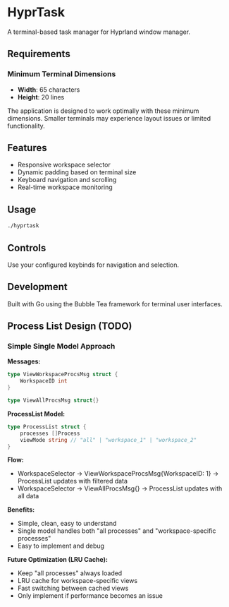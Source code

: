 # HyprTask

A terminal-based task manager for Hyprland window manager.

## Requirements

### Minimum Terminal Dimensions
- **Width**: 65 characters
- **Height**: 20 lines

The application is designed to work optimally with these minimum dimensions. Smaller terminals may experience layout issues or limited functionality.

## Features

- Responsive workspace selector
- Dynamic padding based on terminal size
- Keyboard navigation and scrolling
- Real-time workspace monitoring

## Usage

```bash
./hyprtask
```

## Controls

Use your configured keybinds for navigation and selection.

## Development

Built with Go using the Bubble Tea framework for terminal user interfaces.

## Process List Design (TODO)

### Simple Single Model Approach

**Messages:**
```go
type ViewWorkspaceProcsMsg struct {
    WorkspaceID int
}

type ViewAllProcsMsg struct{}
```

**ProcessList Model:**
```go
type ProcessList struct {
    processes []Process
    viewMode string // "all" | "workspace_1" | "workspace_2"
}
```

**Flow:**
- WorkspaceSelector → ViewWorkspaceProcsMsg{WorkspaceID: 1} → ProcessList updates with filtered data
- WorkspaceSelector → ViewAllProcsMsg{} → ProcessList updates with all data

**Benefits:**
- Simple, clean, easy to understand
- Single model handles both "all processes" and "workspace-specific processes"
- Easy to implement and debug

**Future Optimization (LRU Cache):**
- Keep "all processes" always loaded
- LRU cache for workspace-specific views
- Fast switching between cached views
- Only implement if performance becomes an issue

